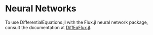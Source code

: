 # Neural Networks

To use DifferentialEquations.jl with the Flux.jl neural network package,
consult the documentation at
[DiffEqFlux.jl](https://github.com/SciML/DiffEqFlux.jl).
